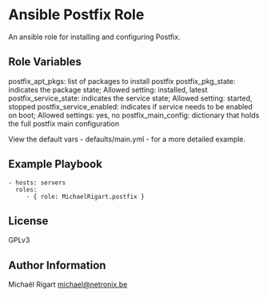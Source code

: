 Ansible Postfix Role
====================

An ansible role for installing and configuring Postfix.

Role Variables
--------------

postfix_apt_pkgs: list of packages to install postfix
postfix_pkg_state: indicates the package state; Allowed setting: installed, latest
postfix_service_state: indicates the service state; Allowed setting: started, stopped
postfix_service_enabled: indicates if service needs to be enabled on boot; Allowed settings: yes, no
postfix_main_config: dictionary that holds the full postfix main configuration

View the default vars - defaults/main.yml - for a more detailed example.

Example Playbook
-------------------------

    - hosts: servers
      roles:
         - { role: MichaelRigart.postfix }

License
-------

GPLv3

Author Information
------------------

Michaël Rigart <michael@netronix.be>